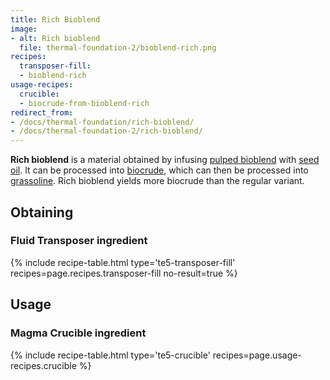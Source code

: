 ```yaml
---
title: Rich Bioblend
image:
- alt: Rich bioblend
  file: thermal-foundation-2/bioblend-rich.png
recipes:
  transposer-fill:
  - bioblend-rich
usage-recipes:
  crucible:
  - biocrude-from-bioblend-rich
redirect_from:
- /docs/thermal-foundation/rich-bioblend/
- /docs/thermal-foundation-2/rich-bioblend/
---
```


**Rich bioblend** is a material obtained by infusing [pulped
bioblend](/docs/1.12/thermal-foundation-2/pulped-bioblend/) with [seed
oil](/docs/1.12/thermal-foundation-2/seed-oil/). It can be processed into
[biocrude](/docs/1.12/thermal-foundation-2/biocrude/), which can then be processed into
[grassoline](/docs/1.12/thermal-foundation-2/grassoline/). Rich bioblend yields more
biocrude than the regular variant.


Obtaining
---------

### Fluid Transposer ingredient
{% include recipe-table.html type='te5-transposer-fill' recipes=page.recipes.transposer-fill no-result=true %}


Usage
-----

### Magma Crucible ingredient
{% include recipe-table.html type='te5-crucible' recipes=page.usage-recipes.crucible %}
